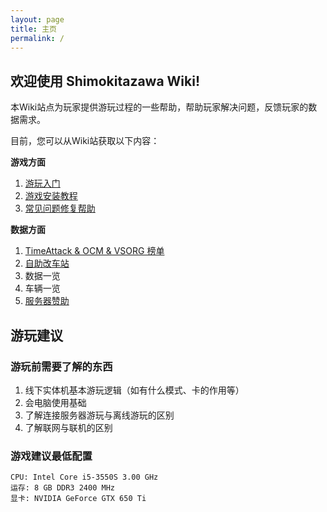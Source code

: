 ```yaml
---
layout: page
title: 主页
permalink: /
---
```


## 欢迎使用 Shimokitazawa Wiki!

本Wiki站点为玩家提供游玩过程的一些帮助，帮助玩家解决问题，反馈玩家的数据需求。  

目前，您可以从Wiki站获取以下内容：  

**游戏方面**

1. [游玩入门](https://olg-wmmt.top/docs/started/%E6%B8%B8%E7%8E%A9%E5%85%A5%E9%97%A8)
2. [游戏安装教程](https://olg-wmmt.top/docs/started/%E6%B8%B8%E6%88%8F%E5%AE%89%E8%A3%85%E6%95%99%E7%A8%8B)
3. [常见问题修复帮助](https://olg-wmmt.top/docs/started/%E5%B8%B8%E8%A7%81%E9%97%AE%E9%A2%98%E4%BF%AE%E5%A4%8D%E5%B8%AE%E5%8A%A9)


**数据方面**

1. [TimeAttack & OCM & VSORG 榜单](https://olg-wmmt.top/docs/started/TimeAttack%20&%20OCM%20&%20VSORG%20%E6%8E%92%E8%A1%8C%E6%A6%9C)
2. [自助改车站](https://olg-wmmt.top/docs/game_data/%E8%87%AA%E5%8A%A9%E6%94%B9%E8%BD%A6%E7%AB%99)
3. 数据一览
4. 车辆一览
5. [服务器赞助](https://olg-wmmt.top/docs/game_data/%E6%9C%8D%E5%8A%A1%E5%99%A8%E8%B5%9E%E5%8A%A9)

## 游玩建议

### 游玩前需要了解的东西

1. 线下实体机基本游玩逻辑（如有什么模式、卡的作用等）
2. 会电脑使用基础
3. 了解连接服务器游玩与离线游玩的区别
4. 了解联网与联机的区别

### 游戏建议最低配置

```
CPU: Intel Core i5-3550S 3.00 GHz  
运存: 8 GB DDR3 2400 MHz  
显卡: NVIDIA GeForce GTX 650 Ti  
```
